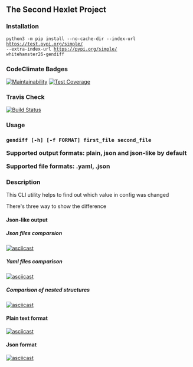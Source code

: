 <h2>The Second Hexlet Project</h2>

<h3>Installation</h3>

<code>python3 -m pip install --no-cache-dir --index-url https://test.pypi.org/simple/ --extra-index-url https://pypi.org/simple/ whitehamster26-gendiff</code>

<h3>CodeClimate Badges</h3>

[![Maintainability](https://api.codeclimate.com/v1/badges/95b4136a63034cb354ee/maintainability)](https://codeclimate.com/github/whitehamster26/python-project-lvl2/maintainability) [![Test Coverage](https://api.codeclimate.com/v1/badges/95b4136a63034cb354ee/test_coverage)](https://codeclimate.com/github/whitehamster26/python-project-lvl2/test_coverage)

<h3>Travis Check</h3>

[![Build Status](https://travis-ci.org/whitehamster26/python-project-lvl2.svg?branch=master)](https://travis-ci.org/whitehamster26/python-project-lvl2)

<h3>Usage<h3>

<code>gendiff [-h] [-f FORMAT] first_file second_file</code>
<p>Supported output formats: plain, json and json-like by default</p>
<p>Supported file formats: .yaml, .json</p>

<h3>Description</h3>

<p>This CLI utility helps to find out which value in config was changed</p>
<p>There's three way to show the difference</p>

<h4>Json-like output</h4>

<h5>Json files comparsion</h5>

[![asciicast](https://asciinema.org/a/xyYxx7vzB43SnRGfR0XZZTbyQ.svg)](https://asciinema.org/a/xyYxx7vzB43SnRGfR0XZZTbyQ)

<h5>Yaml files comparison</h5>

[![asciicast](https://asciinema.org/a/nWE8DUCD65IK838nGawiJznVM.svg)](https://asciinema.org/a/nWE8DUCD65IK838nGawiJznVM)

<h5>Comparison of nested structures</h5>

[![asciicast](https://asciinema.org/a/m9ifVQ6qxjAJjUFyc3jl7AjnG.svg)](https://asciinema.org/a/m9ifVQ6qxjAJjUFyc3jl7AjnG)

<h4>Plain text format</h4>

[![asciicast](https://asciinema.org/a/nqySFLZ6i4mdFbvpS9uCXXiRq.svg)](https://asciinema.org/a/nqySFLZ6i4mdFbvpS9uCXXiRq)

<h4>Json format</h4>

[![asciicast](https://asciinema.org/a/nKeXSNnLhHTlB2wWOcblv2plE.svg)](https://asciinema.org/a/nKeXSNnLhHTlB2wWOcblv2plE)